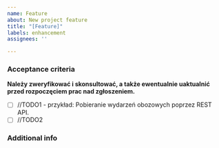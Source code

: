 ```yaml
---
name: Feature
about: New project feature
title: "[Feature]"
labels: enhancement
assignees: ''

---
```


### Acceptance criteria
**Należy zweryfikować i skonsultować, a także ewentualnie uaktualnić przed rozpoczęciem prac nad zgłoszeniem.**

- [ ] //TODO1 - przykład: Pobieranie wydarzeń obozowych poprzez REST API.
- [ ] //TODO2

### Additional info
